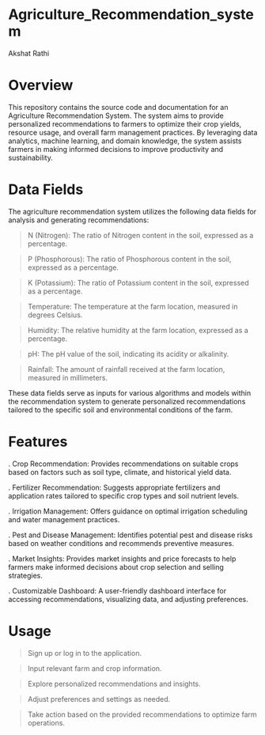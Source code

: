 # Agriculture_Recommendation_system
Akshat Rathi


# Overview
This repository contains the source code and documentation for an Agriculture Recommendation System. The system aims to provide personalized recommendations to farmers to optimize their crop yields, resource usage, and overall farm management practices. By leveraging data analytics, machine learning, and domain knowledge, the system assists farmers in making informed decisions to improve productivity and sustainability.

# Data Fields
The agriculture recommendation system utilizes the following data fields for analysis and generating recommendations:

> N (Nitrogen): 
The ratio of Nitrogen content in the soil, expressed as a percentage.
 
> P (Phosphorous): 
The ratio of Phosphorous content in the soil, expressed as a percentage.

> K (Potassium): 
The ratio of Potassium content in the soil, expressed as a percentage.

> Temperature: 
The temperature at the farm location, measured in degrees Celsius.

> Humidity: 
The relative humidity at the farm location, expressed as a percentage.

> pH: 
The pH value of the soil, indicating its acidity or alkalinity.

> Rainfall: 
The amount of rainfall received at the farm location, measured in millimeters.


 These data fields serve as inputs for various algorithms and models within the recommendation system to generate personalized recommendations tailored to the specific soil and environmental conditions of the farm.

# Features
. Crop Recommendation: Provides recommendations on suitable crops based on factors such as soil type, climate, and historical yield data.

. Fertilizer Recommendation: Suggests appropriate fertilizers and application rates tailored to specific crop types and soil nutrient levels.

. Irrigation Management: Offers guidance on optimal irrigation scheduling and water management practices.

. Pest and Disease Management: Identifies potential pest and disease risks based on weather conditions and recommends preventive measures.

. Market Insights: Provides market insights and price forecasts to help farmers make informed decisions about crop selection and selling strategies.

. Customizable Dashboard: A user-friendly dashboard interface for accessing recommendations, visualizing data, and adjusting preferences.


# Usage

> Sign up or log in to the application.

> Input relevant farm and crop information.

> Explore personalized recommendations and insights.

> Adjust preferences and settings as needed.

> Take action based on the provided recommendations to optimize farm operations.
